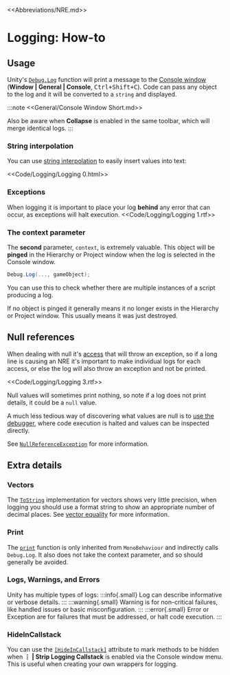 <<Abbreviations/NRE.md>>
# Logging: How-to
## Usage
Unity's [`Debug.Log`](https://docs.unity3d.com/ScriptReference/Debug.Log.html) function will print a message to the [Console window](https://docs.unity3d.com/Manual/Console.html) (**Window | General | Console**, <kbd>Ctrl+Shift+C</kbd>).
Code can pass any object to the log and it will be converted to a `string` and displayed.

:::note
<<General/Console Window Short.md>>

Also be aware when **Collapse** is enabled in the same toolbar, which will merge identical logs.
:::

### String interpolation
You can use [string interpolation](https://docs.microsoft.com/en-us/dotnet/csharp/language-reference/tokens/interpolated) to easily insert values into text:

<<Code/Logging/Logging 0.html>>

### Exceptions
When logging it is important to place your log **behind** any error that can occur, as exceptions will halt execution.
<<Code/Logging/Logging 1.rtf>>

### The context parameter
The **second** parameter, `context`, is extremely valuable. This object will be **pinged** in the Hierarchy or Project window when the log is selected in the Console window.

```csharp
Debug.Log(..., gameObject);
```

You can use this to check whether there are multiple instances of a script producing a log.

If no object is pinged it generally means it no longer exists in the Hierarchy or Project window. This usually means it was just destroyed.

## Null references

When dealing with null it's [access](../../Runtime%20Exceptions/NullReferenceException/Access.md) that will throw an exception, so if a long line is causing an NRE it's important to make individual logs for each access, or else the log will also throw an exception and not be printed.

<<Code/Logging/Logging 3.rtf>>

Null values will sometimes print nothing, so note if a log does not print details, it could be a `null` value.

A much less tedious way of discovering what values are null is to [use the debugger](../Debugger.md), where code execution is halted and values can be inspected directly.

See [`NullReferenceException`](../../Runtime%20Exceptions/NullReferenceException.md) for more information.

## Extra details
### Vectors
The [`ToString`](https://docs.unity3d.com/ScriptReference/Vector3.ToString.html) implementation for vectors shows very little precision, when logging you should use a format string to show an appropriate number of decimal places. See [vector equality](../../Vectors/Equality.md) for more information.
### Print
The [`print`](https://docs.unity3d.com/ScriptReference/MonoBehaviour-print.html) function is only inherited from `MonoBehaviour` and indirectly calls `Debug.Log`. It also does not take the context parameter, and so should generally be avoided.
### Logs, Warnings, and Errors
Unity has multiple types of logs:
:::info{.small}
Log can describe informative or verbose details.
:::
:::warning{.small}
Warning is for non-critical failures, like handled issues or basic misconfiguration.
:::
:::error{.small}
Error or Exception are for failures that must be addressed, or halt code execution.
:::

### HideInCallstack
You can use the [`[HideInCallstack]`](https://docs.unity3d.com/ScriptReference/HideInCallstackAttribute.html) attribute to mark methods to be hidden when **⋮ | Strip Logging Callstack** is enabled via the Console window menu. This is useful when creating your own wrappers for logging.
